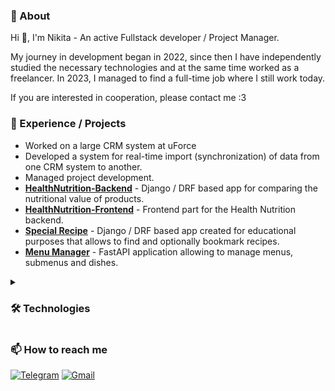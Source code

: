 ### 📃 About

Hi 👋, I'm Nikita - An active Fullstack developer / Project Manager.

My journey in development began in 2022, since then I have independently studied the necessary technologies and at the same time worked as a freelancer. In 2023, I managed to find a full-time job where I still work today. 

If you are interested in cooperation, please contact me :3

### 🎯 Experience / Projects

* Worked on a large CRM system at uForce
* Developed a system for real-time import (synchronization) of data from one CRM system to another.
* Managed project development.
* **[HealthNutrition-Backend](https://github.com/FCTL3314/StoreTracker-Backend)** - Django / DRF based app for comparing the nutritional value of products. 
* **[HealthNutrition-Frontend](https://github.com/FCTL3314/StoreTracker-Frontend)** - Frontend part for the Health Nutrition backend. 
* **[Special Recipe](https://github.com/FCTL3314/SpecialRecipe)** - Django / DRF based app created for educational purposes that allows to find and optionally bookmark recipes.
* **[Menu Manager](https://github.com/FCTL3314/Ylab-Dishes)** - FastAPI application allowing to manage menus, submenus and dishes.

<details><summary><h3>🛠️ Technologies</h3></summary>

* **Programming Languages:**
  * Python
  * GoLang
  * Java Script / HTML / CSS
* **Frameworks / Libraries:**
  * Django / DRF
  * FastAPI
  * Gin
  * Celery
  * Vue.js
  * Bootstrap
* **Databases:**
  * PostgresSQL
  * Redis
  * RabbitMQ
  * BoltDB
  * MongoDB
* **Deployment:**
  * Docker / Docker-Compose
  * Linux
 
 </details>

### 📫 How to reach me

[![Telegram](https://img.shields.io/badge/Telegram-@f__c__t__l-29A0DC?style=flat-square&logo=telegram)](https://t.me/f_c_t_l)
[![Gmail](https://img.shields.io/badge/Gmail-solovev.nikita.05@gmail.com-EA4335?style=flat-square&logo=gmail)](mailto:solovev.nikita.05@gmail.com)

